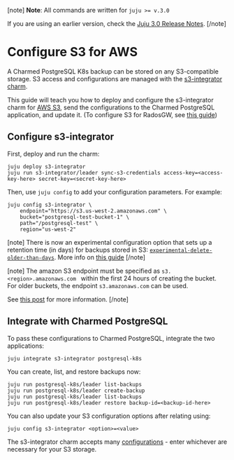 [note]
**Note**: All commands are written for `juju >= v.3.0`

If you are using an earlier version,  check the [Juju 3.0 Release Notes](https://juju.is/docs/juju/roadmap#heading--juju-3-0-0---22-oct-2022).
[/note]

# Configure S3 for AWS
A Charmed PostgreSQL K8s backup can be stored on any S3-compatible storage. S3 access and configurations are managed with the [s3-integrator charm](https://charmhub.io/s3-integrator).

This guide will teach you how to deploy and configure the s3-integrator charm for [AWS S3](https://aws.amazon.com/s3/), send the configurations to the Charmed PostgreSQL application, and update it. (To configure S3 for RadosGW, see [this guide](/t/10316))

## Configure s3-integrator
First, deploy and run the charm:
```shell
juju deploy s3-integrator
juju run s3-integrator/leader sync-s3-credentials access-key=<access-key-here> secret-key=<secret-key-here>
```
Then, use `juju config` to add your configuration parameters. For example:
```shell
juju config s3-integrator \
    endpoint="https://s3.us-west-2.amazonaws.com" \
    bucket="postgresql-test-bucket-1" \
    path="/postgresql-test" \
    region="us-west-2"
```
[note] 
There is now an experimental configuration option that sets up a retention time (in days) for backups stored in S3:  [`experimental-delete-older-than-days`](https://charmhub.io/s3-integrator/configuration?channel=latest/edge#experimental-delete-older-than-days). More info on [this guide](/t/14203)
[/note]

[note] 
The amazon S3 endpoint must be specified as `s3.<region>.amazonaws.com ` within the first 24 hours of creating the bucket. For older buckets, the endpoint `s3.amazonaws.com` can be used.

See [this post](https://repost.aws/knowledge-center/s3-http-307-response) for more information. 
[/note]

## Integrate with Charmed PostgreSQL
To pass these configurations to Charmed PostgreSQL, integrate the two applications:
```
juju integrate s3-integrator postgresql-k8s
```

You can create, list, and restore backups now:

```shell
juju run postgresql-k8s/leader list-backups
juju run postgresql-k8s/leader create-backup 
juju run postgresql-k8s/leader list-backups 
juju run postgresql-k8s/leader restore backup-id=<backup-id-here> 
```

You can also update your S3 configuration options after relating using:
```shell
juju config s3-integrator <option>=<value>
```

The s3-integrator charm accepts many [configurations](https://charmhub.io/s3-integrator/configure) - enter whichever are necessary for your S3 storage.